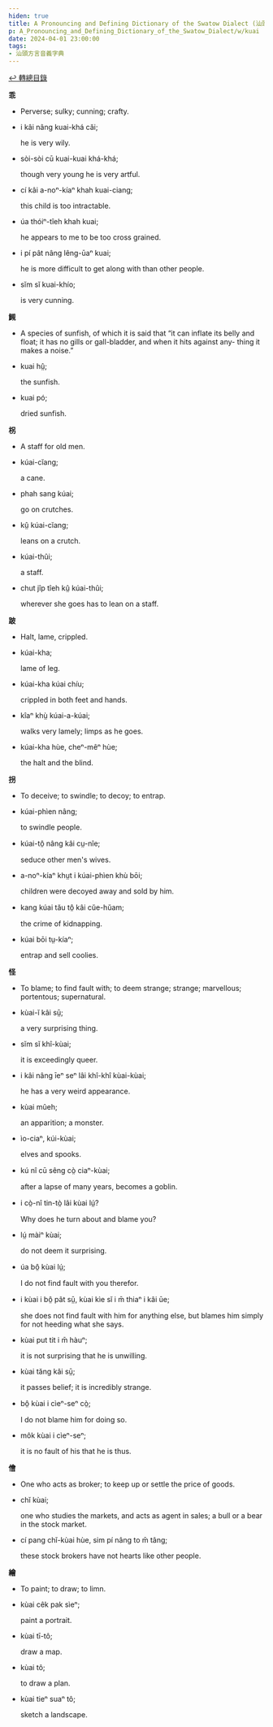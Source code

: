 ```yaml
---
hiden: true
title: A Pronouncing and Defining Dictionary of the Swatow Dialect (汕頭方言音義字典) / kuai
p: A_Pronouncing_and_Defining_Dictionary_of_the_Swatow_Dialect/w/kuai
date: 2024-04-01 23:00:00
tags: 
- 汕頭方言音義字典
---
```


[↩️ 轉總目錄](/A_Pronouncing_and_Defining_Dictionary_of_the_Swatow_Dialect)


**乖**
- Perverse; sulky; cunning; crafty.

- i kâi nâng kuai-khá căi;

  he is very wily.

- sòi-sòi cū kuai-kuai khá-khá;

  though very young he is very artful.

- cí kâi a-noⁿ-kíaⁿ khah kuai-ciang;

  this child is too intractable.

- úa thóiⁿ-tîeh khah kuai;

  he appears to me to be too cross grained.

- i pí pât nâng lêng-ūaⁿ kuai;

  he is more difficult to get along with than other people.

- sĭm sĭ kuai-khío;

  is very cunning.

**䲅**
- A species of sunfish, of which it is said that “it can inflate its belly and float; it has no gills or gall-bladder, and  when it hits against any- thing it makes a noise.”

- kuai hṳ̂;

  the sunfish.

- kuai pó;

  dried sunfish.

**柺**
- A staff for old men.

- kúai-cĭang;

  a cane.

- phah sang kúai;

  go on crutches.

- kṳ̂ kúai-cĭang;

  leans on a crutch.

- kúai-thûi;

  a staff.

- chut jîp tîeh kṳ̂ kúai-thûi;

  wherever she goes has to lean on a staff.

**跛**
- Halt, lame, crippled.

- kúai-kha;

  lame of leg.

- kúai-kha kúai chíu;

  crippled in both feet and hands.

- kîaⁿ khṳ̀ kúai-a-kúai;

  walks very lamely; limps as he goes.

- kúai-kha hùe, cheⁿ-mêⁿ hùe;

  the halt and the blind.

**拐**
- To deceive; to swindle; to decoy; to entrap.

- kúai-phìen nâng;

  to swindle people.

- kúai-tô̤ nâng kâi cṳ-nîe;

  seduce other men's wives.

- a-noⁿ-kíaⁿ khṳt i kúai-phìen khù bōi;

  children were decoyed away and sold by him.

- kang kúai tău tô̤ kâi cŭe-hŭam;

  the crime of kidnapping.

- kúai bōi tṳ-kíaⁿ;

  entrap and sell coolies.

**怪**
- To blame; to find fault with; to deem strange; strange; marvellous; portentous; supernatural.

- kùai-ĭ kâi sṳ̄;

  a very surprising thing.

- sĭm sĭ khî-kùai;

  it is exceedingly queer.

- i kâi nâng īeⁿ seⁿ lâi khî-khî kùai-kùai;

  he has a very weird appearance.

- kùai mûeh;

  an apparition; a monster.

- ìo-ciaⁿ, kúi-kùai;

  elves and spooks.

- kú nî cū sêng cò̤ ciaⁿ-kùai;

  after a lapse of many years, becomes a goblin.

- i cò̤-nî tin-tò̤ lâi kùai lṳ́?

  Why does he turn about and blame you?

- lṳ́ màiⁿ kùai;

  do not deem it surprising.

- úa bô̤ kùai lṳ́;

  I do not find fault with you therefor.

- i kùai i bô̤ pât sṳ̄, kùai kìe sĭ i m̄ thiaⁿ i kâi ūe;

  she does not find fault with him for anything else, but blames him simply for not heeding what she says.

- kùai put tit i m̄ hàuⁿ;

  it is not surprising that he is unwilling.

- kùai tăng kâi sṳ̄;

  it passes belief; it is incredibly strange.

- bô̤ kùai i cìeⁿ-seⁿ cò̤;

  I do not blame him for doing so.

- môk kùai i cìeⁿ-seⁿ;

  it is no fault of his that he is thus.

**儈**
- One who acts as broker; to keep up or settle the price of goods.

- chĭ kùai;

  one who studies the markets, and acts as agent in sales; a bull or a bear in the stock market.

- cí pang chĭ-kùai hùe, sim pí nâng to m̄ tâng;

  these stock brokers have not hearts like other people.

**繪**
- To paint; to draw; to limn.

- kùai cêk pak sìeⁿ;

  paint a portrait.

- kùai tī-tô;

  draw a map.

- kùai tô;

  to draw a plan.

- kùai tieⁿ suaⁿ tô;

  sketch a landscape.